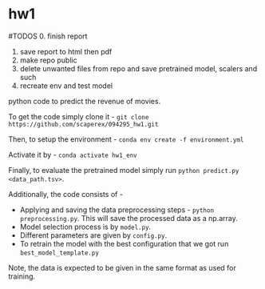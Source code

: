 # hw1

#TODOS
0. finish report
1. save report to html then pdf
2. make repo public
3. delete unwanted files from repo and save pretrained model, scalers and such   
4. recreate env and test model

python code to predict the revenue of movies.

To get the code simply clone it - 
`git clone https://github.com/scaperex/094295_hw1.git`

Then, to setup the environment - 
`conda env create -f environment.yml`

Activate it by -
`conda activate hw1_env`

Finally, to evaluate the pretrained model simply run 
`python predict.py <data_path.tsv>`.

Additionally, the code consists of -
 - Applying and saving the data preprocessing steps  -
`python preprocessing.py`. This will save the processed data as 
a np.array.
- Model selection process is by `model.py`.
- Different parameters are given by `config.py`.
- To retrain the model with the best configuration that we got run `best_model_template.py`

Note, the data is expected to be given in the same format as used for training.


